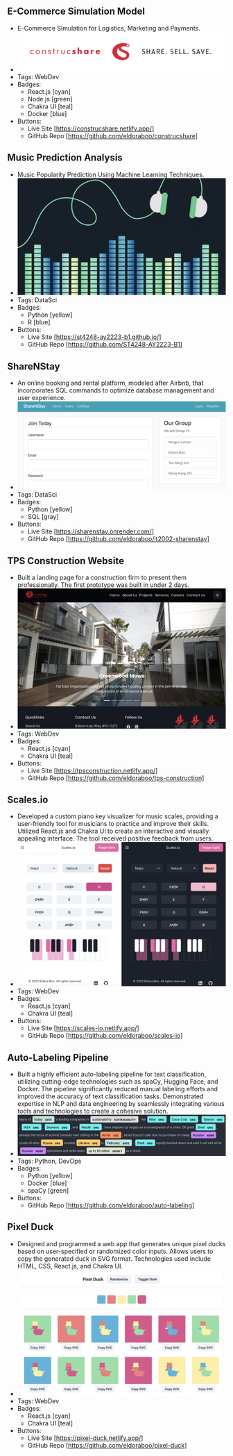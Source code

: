 ## E-Commerce Simulation Model
- E-Commerce Simulation for Logistics, Marketing and Payments.
- ![construcshare](../assets/construcshare.png)
- Tags: WebDev
- Badges:
  - React.js [cyan]
  - Node.js [green]
  - Chakra UI [teal]
  - Docker [blue]
- Buttons:
  - Live Site [https://construcshare.netlify.app/]
  - GitHub Repo [https://github.com/eldoraboo/construcshare]

## Music Prediction Analysis
- Music Popularity Prediction Using Machine Learning Techniques.
- ![music](../assets/music.png)
- Tags: DataSci
- Badges:
  - Python [yellow]
  - R [blue]
- Buttons:
  - Live Site [https://st4248-ay2223-b1.github.io/]
  - GitHub Repo [https://github.com/ST4248-AY2223-B1]

## ShareNStay
- An online booking and rental platform, modeled after Airbnb, that incorporates SQL commands to optimize database management and user experience.
- ![sharenstay](../assets/sharenstay.png)
- Tags: DataSci
- Badges:
  - Python [yellow]
  - SQL [gray]
- Buttons:
  - Live Site [https://sharenstay.onrender.com/]
  - GitHub Repo [https://github.com/eldoraboo/it2002-sharenstay]

## TPS Construction Website
- Built a landing page for a construction firm to present them professionally. The first prototype was built in under 2 days.
- ![tps_site](../assets/tps_site.png)
- Tags: WebDev
- Badges:
  - React.js [cyan]
  - Chakra UI [teal]
- Buttons:
  - Live Site [https://tpsconstruction.netlify.app/]
  - GitHub Repo [https://github.com/eldoraboo/tps-construction]

## Scales.io
- Developed a custom piano key visualizer for music scales, providing a user-friendly tool for musicians to practice and improve their skills. Utilized React.js and Chakra UI to create an interactive and visually appealing interface. The tool received positive feedback from users.
- ![scales_io](../assets/scales_io.png)
- Tags: WebDev
- Badges:
  - React.js [cyan]
  - Chakra UI [teal]
- Buttons:
  - Live Site [https://scales-io.netlify.app/]
  - GitHub Repo [https://github.com/eldoraboo/scales-io]

## Auto-Labeling Pipeline
- Built a highly efficient auto-labeling pipeline for text classification, utilizing cutting-edge technologies such as spaCy, Hugging Face, and Docker. The pipeline significantly reduced manual labeling efforts and improved the accuracy of text classification tasks. Demonstrated expertise in NLP and data engineering by seamlessly integrating various tools and technologies to create a cohesive solution.
- ![auto_labeling](../assets/auto_labeling.png)
- Tags: Python, DevOps
- Badges:
  - Python [yellow]
  - Docker [blue]
  - spaCy [green]
- Buttons:
  - GitHub Repo [https://github.com/eldoraboo/auto-labeling]

## Pixel Duck
- Designed and programmed a web app that generates unique pixel ducks based on user-specified or randomized color inputs. Allows users to copy the generated duck in SVG format. Technologies used include HTML, CSS, React.js, and Chakra UI.
- ![pixel_duck](../assets/pixel_duck.png)
- Tags: WebDev
- Badges:
  - React.js [cyan]
  - Chakra UI [teal]
- Buttons:
  - Live Site [https://pixel-duck.netlify.app/]
  - GitHub Repo [https://github.com/eldoraboo/pixel-duck]